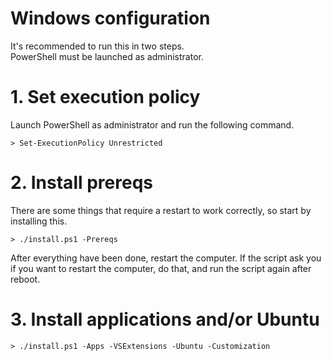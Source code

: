 # Windows configuration

It's recommended to run this in two steps.  
PowerShell must be launched as administrator.

# 1. Set execution policy

Launch PowerShell as administrator and run the following command.

```
> Set-ExecutionPolicy Unrestricted
```

# 2. Install prereqs

There are some things that require a restart to work correctly,
so start by installing this.

```
> ./install.ps1 -Prereqs
```

After everything have been done, restart the computer.
If the script ask you if you want to restart the computer, 
do that, and run the script again after reboot.

# 3. Install applications and/or Ubuntu

```
> ./install.ps1 -Apps -VSExtensions -Ubuntu -Customization
```

